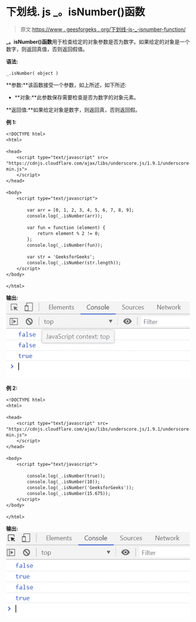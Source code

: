 # 下划线. js _。isNumber()函数

> 原文:[https://www . geesforgeks . org/下划线-js-_-isnumber-function/](https://www.geeksforgeeks.org/underscore-js-_-isnumber-function/)

**_。isNumber()函数**用于检查给定的对象参数是否为数字。如果给定的对象是一个数字，则返回真值，否则返回假值。

**语法:**

```
_.isNumber( object )
```

**参数:**该函数接受一个参数，如上所述，如下所述:

*   **对象:**此参数保存需要检查是否为数字的对象元素。

**返回值:**如果给定对象是数字，则返回真，否则返回假。

**例 1:**

```
<!DOCTYPE html>
<html>

<head>
    <script type="text/javascript" src=
"https://cdnjs.cloudflare.com/ajax/libs/underscore.js/1.9.1/underscore-min.js">
    </script>
</head>

<body>
    <script type="text/javascript">

        var arr = [0, 1, 2, 3, 4, 5, 6, 7, 8, 9];
        console.log(_.isNumber(arr));

        var fun = function (element) {
            return element % 2 != 0;
        };
        console.log(_.isNumber(fun));

        var str = 'GeeksforGeeks';
        console.log(_.isNumber(str.length));
    </script>
</body>

</html>
```

**输出:**
![](img/4cd9102a79ef4ba364e60eb11610c194.png)

**例 2:**

```
<!DOCTYPE html>
<html>

<head>
    <script type="text/javascript" src=
"https://cdnjs.cloudflare.com/ajax/libs/underscore.js/1.9.1/underscore-min.js">
    </script>
</head>

<body>
    <script type="text/javascript">

        console.log(_.isNumber(true));
        console.log(_.isNumber(10));
        console.log(_.isNumber('GeeksforGeeks'));
        console.log(_.isNumber(15.675));
    </script>
</body>

</html>
```

**输出:**
![](img/7be87aa38122dbd22d86258c3b92170d.png)